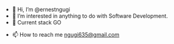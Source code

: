 - 👋 Hi, I’m @ernestngugi
- 👀 I’m interested in anything to do with Software Development.
- 🌱 Current stack GO
<!-- - 💞️ I’m looking to collaborate on ... -->
- 📫 How to reach me ngugi635@gmail.com

<!---
ernestngugi/ernestngugi is a ✨ special ✨ repository because its `README.md` (this file) appears on your GitHub profile.
You can click the Preview link to take a look at your changes.
--->
